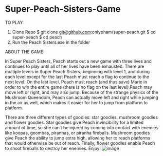 # Super-Peach-Sisters-Game
TO PLAY:
1. Clone Repo
$ git clone git@github.com:onlypham/super-peach.git
$ cd super-peach
$ cd peach
2. Run the Peach Sisters.exe in the folder

ABOUT THE GAME:

In Super Peach Sisters, Peach starts out a new game with three lives and continues to play until all of her lives have been exhausted. There are multiple levels in Super Peach Sisters, beginning with level 1, and during each level except for the last Peach must reach a flag to continue to the next level. On the last level, Peach must reach (and thus save) Mario in order to win the entire game (there is no flag on the last level).Peach may move left or right, and may also jump. Because of the strange physics of the Mushroom Queendom, Peach can actually move left and right while jumping in the air as well, which makes it easier for her to jump from platform to platform.

There are three different types of goodies: star goodies, mushroom goodies and flower goodies. Star goodies give Peach invincibility for a limited amount of time, so she can’t be injured by coming into contact with enemies like koopas, goombas, piranhas, or piranha fireballs. Mushroom goodies give Peach the ability to jump extra high, allowing her to reach platforms that would otherwise be out of reach. Finally, flower goodies enable Peach to shoot fireballs to destroy her enemies. Enjoy!
![image](https://user-images.githubusercontent.com/48899953/228673852-ea457786-e1b6-4447-9154-51359ec67fbf.png)
